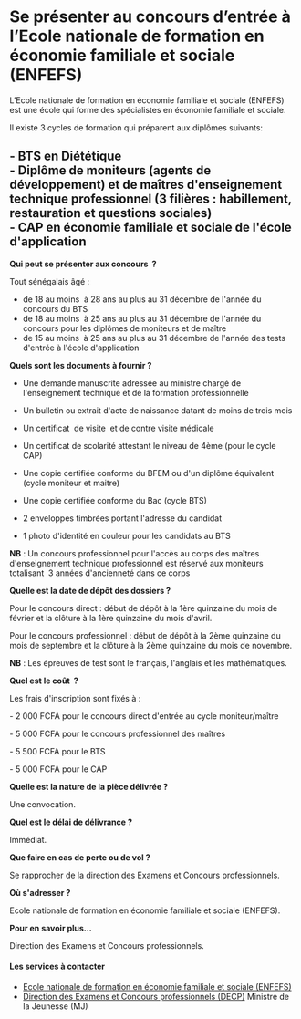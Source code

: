 # Se présenter au concours d’entrée à l’Ecole nationale de formation en économie familiale et sociale (ENFEFS)

L’Ecole nationale de formation en économie familiale et sociale (ENFEFS) est une école qui forme des spécialistes en économie familiale et sociale.  
  
Il existe 3 cycles de formation qui préparent aux diplômes suivants:  
  
\- BTS en Diététique  
\- Diplôme de moniteurs (agents de développement) et de maîtres d'enseignement technique professionnel (3 filières : habillement, restauration et questions sociales)  
\- CAP en économie familiale et sociale de l'école d'application
--------------------------------------------------------------------------------------------------------------------------------------------------------------------------------------------------------------------------------------------------------------------------------------------------------------------------------------------------------------------------------------------------------------------------------------------------------------------------------------------------

**Qui peut se présenter aux concours  ?**

Tout sénégalais âgé :  

*   de 18 au moins  à 28 ans au plus au 31 décembre de l'année du concours du BTS
*   de 18 au moins  à 25 ans au plus au 31 décembre de l'année du concours pour les diplômes de moniteurs et de maître
*   de 15 au moins  à 25 ans au plus au 31 décembre de l'année des tests d'entrée à l'école d'application

**Quels sont les documents à fournir ?**  

*   Une demande manuscrite adressée au ministre chargé de l'enseignement technique et de la formation professionnelle  
    

*   Un bulletin ou extrait d'acte de naissance datant de moins de trois mois  
    

*   Un certificat  de visite  et de contre visite médicale
*   Un certificat de scolarité attestant le niveau de 4ème (pour le cycle CAP)

*   Une copie certifiée conforme du BFEM ou d'un diplôme équivalent (cycle moniteur et maitre)  
    

*   Une copie certifiée conforme du Bac (cycle BTS)  
    

*   2 enveloppes timbrées portant l'adresse du candidat  
    

*   1 photo d'identité en couleur pour les candidats au BTS

**NB** : Un concours professionnel pour l'accès au corps des maîtres d'enseignement technique professionnel est réservé aux moniteurs totalisant  3 années d'ancienneté dans ce corps  
  
**Quelle est la date de dépôt des dossiers ?**  
  
Pour le concours direct : début de dépôt à la 1ère quinzaine du mois de février et la clôture à la 1ère quinzaine du mois d'avril.  
  
Pour le concours professionnel : début de dépôt à la 2ème quinzaine du mois de septembre et la clôture à la 2ème quinzaine du mois de novembre.  
  
**NB** : Les épreuves de test sont le français, l'anglais et les mathématiques.  
  

**Quel est le coût  ?**

Les frais d'inscription sont fixés à :

\- 2 000 FCFA pour le concours direct d'entrée au cycle moniteur/maître

\- 5 000 FCFA pour le concours professionnel des maîtres

\- 5 500 FCFA pour le BTS

\- 5 000 FCFA pour le CAP  

**Quelle est la nature de la pièce délivrée ?**

Une convocation.

**Quel est le délai de délivrance ?**

Immédiat.  

**Que faire en cas de perte ou de vol ?**

Se rapprocher de la direction des Examens et Concours professionnels.  

**Où s'adresser ?**

Ecole nationale de formation en économie familiale et sociale (ENFEFS).  

**Pour en savoir plus...**

Direction des Examens et Concours professionnels.

#### Les services à contacter

*   [Ecole nationale de formation en économie familiale et sociale (ENFEFS)](../../../services/ecole-nationale-de-formation-en-economie-familiale-et-sociale-enfefs.md)
*   [Direction des Examens et Concours professionnels (DECP)](../../../services/direction-des-examens-et-concours-professionnels-decp.md) Ministre de la Jeunesse (MJ)